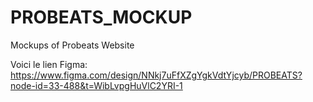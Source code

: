 # PROBEATS_MOCKUP
Mockups of Probeats Website

Voici le lien Figma:
https://www.figma.com/design/NNkj7uFfXZgYgkVdtYjcyb/PROBEATS?node-id=33-488&t=WibLvpgHuVlC2YRI-1
